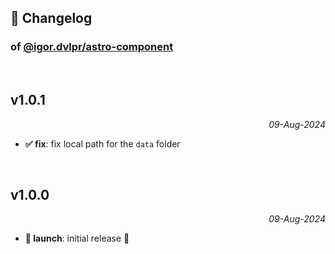 ## 📒 Changelog

### of [@igor.dvlpr/astro-component](https://github.com/igorskyflyer/npm-astro-component)

<br>

## v1.0.1

<p align="right"><em>09-Aug-2024</em></p>

- **✅ fix**: fix local path for the `data` folder

<br>

## v1.0.0

<p align="right"><em>09-Aug-2024</em></p>

- **🚀 launch**: initial release 🎉
